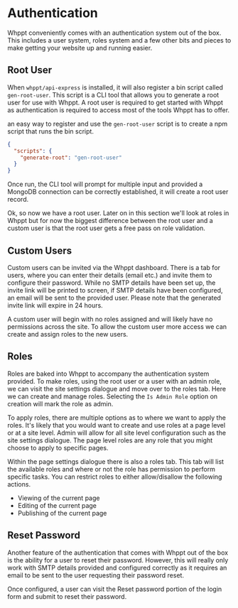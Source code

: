 # Authentication

Whppt conveniently comes with an authentication system out of the box. This includes a user system,
roles system and a few other bits and pieces to make getting your website up and running easier.

## Root User

When `whppt/api-express` is installed, it will also register a bin script called `gen-root-user`. This script is a CLI
tool that allows you to generate a root user for use with Whppt. A root user is required to get started with Whppt as
authentication is required to access most of the tools Whppt has to offer.

an easy way to register and use the `gen-root-user` script is to create a npm script that runs the bin script.

```json
{
  "scripts": {
    "generate-root": "gen-root-user"
  }
}
```

Once run, the CLI tool will prompt for multiple input and provided a MongoDB connection can be correctly established,
it will create a root user record.

Ok, so now we have a root user. Later on in this section we'll look at roles in Whppt but for now the biggest difference
between the root user and a custom user is that the root user gets a free pass on role validation.

## Custom Users

Custom users can be invited via the Whppt dashboard. There is a tab for users, where you can enter their details
(email etc.) and invite them to configure their password. While no SMTP details have been set up, the invite link will
be printed to screen, if SMTP details have been configured, an email will be sent to the provided user. Please note that
the generated invite link will expire in 24 hours.

A custom user will begin with no roles assigned and will likely have no permissions across the site. To allow the custom
user more access we can create and assign roles to the new users.

## Roles

Roles are baked into Whppt to accompany the authentication system provided. To make roles, using the root user or a
user with an admin role, we can visit the site settings dialogue and move over to the roles tab. Here we can create
and manage roles. Selecting the `Is Admin Role` option on creation will mark the role as admin.

To apply roles, there are multiple options as to where we want to apply the roles. It's likely that you would want to
create and use roles at a page level or at a site level. Admin will allow for all site level configuration such as
the site settings dialogue. The page level roles are any role that you might choose to apply to specific pages.

Within the page settings dialogue there is also a roles tab. This tab will list the available roles and where or not
the role has permission to perform specific tasks. You can restrict roles to either allow/disallow the following actions.

- Viewing of the current page
- Editing of the current page
- Publishing of the current page

## Reset Password

Another feature of the authentication that comes with Whppt out of the box is the ability for a user to reset their
password. However, this will really only work with SMTP details provided and configured correctly as it requires an email
to be sent to the user requesting their password reset.

Once configured, a user can visit the Reset password portion of the login form and submit to reset their password.
